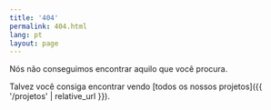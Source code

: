 ```yaml
---
title: '404'
permalink: 404.html
lang: pt
layout: page
---
```


Nós não conseguimos encontrar aquilo que você procura.

Talvez você consiga encontrar vendo [todos os nossos projetos]({{ '/projetos' | relative_url }}).
